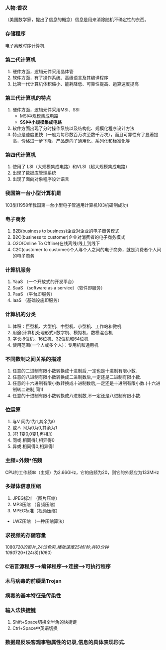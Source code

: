 ### 人物:香农
（美国数学家，提出了信息的概念）信息是用来消除随机不确定性的东西。
### 存储程序
电子离散时序计算机
### 第二代计算机
1. 硬件方面，逻辑元件采用晶体管
2. 软件方面，有了操作系统、高级语言及其编译程序 
3. 比第一代计算机体积缩小、能耗降低、可靠性提高、运算速度提高
### 第三代计算机的特点
1. 硬件方面，逻辑元件采用MSI、SSI
     * MSI中规模集成电路
     * **SSI中小规模集成电路**
2. 软件方面出现了分时操作系统以及结构化、规模化程序设计方法  
3. 特点是速度更快（一般为每秒数百万次至数千万次），而且可靠性有了显著提高，价格进一步下降，产品走向了通用化、系列化和标准化等
### 第四代计算机
1. 使用了 LSI（大规模集成电路）和VLSI（超大规模集成电路）
2. 出现了数据库管理系统
3. 出现了面向对象程序设计语言
### 我国第一台小型计算机是
103型(1958年我国第一台小型电子管通用计算机103机研制成功)
### 电子商务
1. B2B(business to business)企业对企业的电子商务模式
2. B2C(business to customer)企业对消费者的电子商务模式
3. O2O(Online To Offline)在线离线/线上到线下
4. C2C(customer to customer)个人与个人之间的电子商务，就是消费者个人间的电子商务
### 计算机服务
1. YaaS （一个开放式的开发平台）       
2. SaaS （software as a service）（软件即服务）      
3. PaaS （平台即服务）
4. IaaS （基础设施即服务）
### 计算机的分类
1. 体积：巨型机、大型机、中型机、小型机、工作站和微机
2. 用途(计算机处理形式):数字机、模拟机、数模混合机
3. 字长:8位机、16位机、32位机和64位机
4. 使用范围(一个人或多个人)：专用机和通用机 
### 不同数制之间关系的描述
1. 任意的二进制有限小数转换成十进制后,一定也是十进制有限小数.
2. 任意的八进制有限小数转换成二进制数后,一定还是二进制有限小数.
3. 任意的十六进制有限小数转换成十进制数后,一定还是十进制有限小数.(十六进制转二进制,同1)
4. 任意的十进制有限小数转换成八进制数,不一定还是八进制有限小数. 
### 位运算
1. 与V  同为1为1,其余为0
2. 或∧ 同为0为0,其余为1
3. 非!  1变0,0变1,再相加
4. 同或  相同得1;相异得0
5. 异或  相同得0;相异得1
### 主频=外频*倍频
CPU的工作频率（主频）为2.66GHz，它的倍频为20，则它的外频应为133MHz
### 多媒体信息压缩
1. JPEG标准 （图片压缩）      
2. MP3压缩 （音频压缩）       
3. MPEG标准（视频压缩）
* LWZ压缩 （一种压缩算法）

### 求视频的存储容量
1080*720的影片,24位色彩,播放速度25桢/秒,共10分钟<br>
1080*720*(24/8)*(10*60)

### C语言源程序-->编译程序-->连接-->可执行程序
### 木马病毒的前缀是Trojan
### 病毒的基本特征是传染性
### 输入法快捷键
1. Shift+Space切换全半角的快捷键
2. Ctrl+Space中英语切换
### 数据是反映客观事物属性的记录,信息的具体表现形式.
